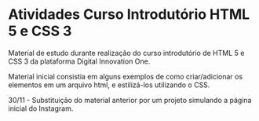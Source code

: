# Atividades Curso Introdutório HTML 5 e CSS 3

Material de estudo durante realização do curso introdutório de HTML 5 e CSS 3 da plataforma Digital Innovation One.

Material inicial consistia em alguns exemplos de como criar/adicionar os elementos em um arquivo html, e estilizá-los utilizando o CSS.

30/11 - Substituição do material anterior por um projeto simulando a página inicial do Instagram.